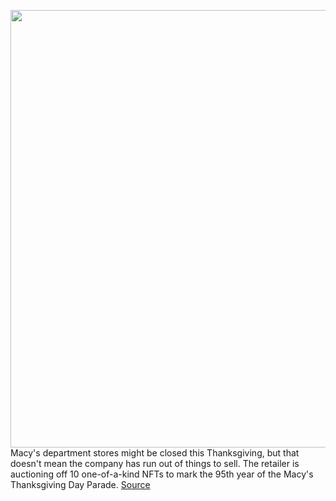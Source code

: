 <img src='https://cdn.vox-cdn.com/thumbor/n0xdYnboL8W7ARkh__BZt4STp7o=/0x0:1102x846/1200x800/filters:focal(632x313:808x489)/cdn.vox-cdn.com/uploads/chorus_image/image/70189711/Screen_Shot_2021_11_24_at_2.20.49_PM.0.png' width='700px' /><br/>
Macy's department stores might be closed this Thanksgiving, but that doesn't mean the company has run out of things to sell. The retailer is auctioning off 10 one-of-a-kind NFTs to mark the 95th year of the Macy's Thanksgiving Day Parade.
<a href='https://www.theverge.com/2021/11/24/22800985/macys-thanksgiving-day-parade-nfts-auction'> Source <a/>